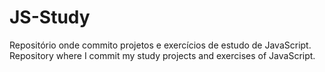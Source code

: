 # JS-Study
Repositório onde commito projetos e exercícios de estudo de JavaScript.
Repository where I commit my study projects and exercises of JavaScript.
